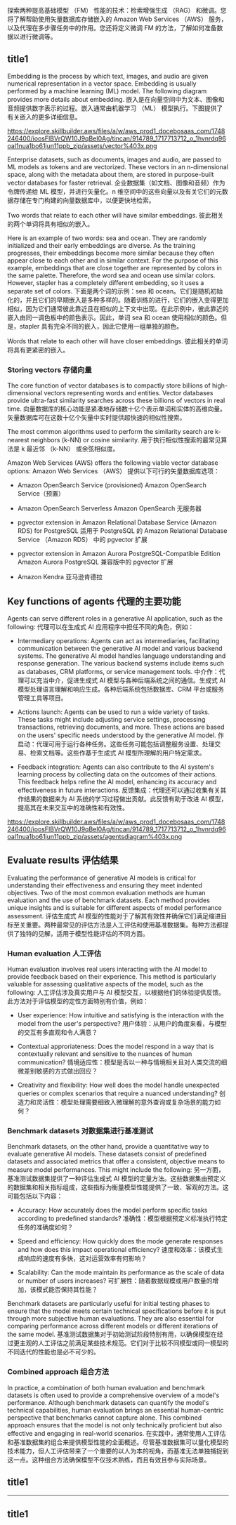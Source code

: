 探索两种提高基础模型 （FM） 性能的技术：检索增强生成 （RAG） 和微调。您将了解帮助使用矢量数据库存储嵌入的 Amazon Web Services （AWS） 服务，以及代理在多步骤任务中的作用。您还将定义微调 FM 的方法，了解如何准备数据以进行微调等。


## title1

Embedding is the process by which text, images, and audio are given numerical representation in a vector space. Embedding is usually performed by a machine learning (ML) model. The following diagram provides more details about embedding. 
嵌入是在向量空间中为文本、图像和音频提供数字表示的过程。嵌入通常由机器学习 （ML） 模型执行。下图提供了有关嵌入的更多详细信息。

https://explore.skillbuilder.aws/files/a/w/aws_prod1_docebosaas_com/1748246400/ioosFlBVrQW10J9qBeI0Ag/tincan/914789_1717713712_o_1hvnrdq96oal1nua1bo61jun11ppb_zip/assets/vector%403x.png

Enterprise datasets, such as documents, images and audio, are passed to ML models as tokens and are vectorized. These vectors in an n-dimensional space, along with the metadata about them, are stored in purpose-built vector databases for faster retrieval.
企业数据集（如文档、图像和音频）作为令牌传递给 ML 模型，并进行矢量化。n 维空间中的这些向量以及有关它们的元数据存储在专门构建的向量数据库中，以便更快地检索。

Two words that relate to each other will have similar embeddings.
彼此相关的两个单词将具有相似的嵌入。

Here is an example of two words: sea and ocean. They are randomly initialized and their early embeddings are diverse. As the training progresses, their embeddings become more similar because they often appear close to each other and in similar context. For the purpose of this example, embeddings that are close together are represented by colors in the same palette. Therefore, the word sea and ocean use similar colors. However, stapler has a completely different embedding, so it uses a separate set of colors. 
下面是两个词的示例：sea 和 ocean。它们是随机初始化的，并且它们的早期嵌入是多种多样的。随着训练的进行，它们的嵌入变得更加相似，因为它们通常彼此靠近且在相似的上下文中出现。在此示例中，彼此靠近的嵌入由同一调色板中的颜色表示。因此，单词 sea 和 ocean 使用相似的颜色。但是，stapler 具有完全不同的嵌入，因此它使用一组单独的颜色。

Words that relate to each other will have closer embeddings.
彼此相关的单词将具有更紧密的嵌入。

### Storing vectors  存储向量

The core function of vector databases is to compactly store billions of high-dimensional vectors representing words and entities. Vector databases provide ultra-fast similarity searches across these billions of vectors in real time. 
向量数据库的核心功能是紧凑地存储数十亿个表示单词和实体的高维向量。矢量数据库可在这数十亿个矢量中实时提供超快速的相似性搜索。

The most common algorithms used to perform the similarity search are k-nearest neighbors (k-NN) or cosine similarity.
用于执行相似性搜索的最常见算法是 k 最近邻 （k-NN） 或余弦相似度。

Amazon Web Services (AWS) offers the following viable vector database options:
Amazon Web Services （AWS） 提供以下可行的矢量数据库选项：

- Amazon OpenSearch Service (provisioned) Amazon OpenSearch Service（预置）

- Amazon OpenSearch Serverless Amazon OpenSearch 无服务器

- pgvector extension in Amazon Relational Database Service (Amazon RDS) for PostgreSQL
适用于 PostgreSQL 的 Amazon Relational Database Service （Amazon RDS） 中的 pgvector 扩展

- pgvector extension in Amazon Aurora PostgreSQL-Compatible Edition
Amazon Aurora PostgreSQL 兼容版中的 pgvector 扩展

- Amazon Kendra  亚马逊肯德拉

## Key functions of agents  代理的主要功能

Agents can serve different roles in a generative AI application, such as the following:
代理可以在生成式 AI 应用程序中担任不同的角色，例如：

- Intermediary operations: Agents can act as intermediaries, facilitating communication between the generative AI model and various backend systems. The generative AI model handles language understanding and response generation. The various backend systems include items such as databases, CRM platforms, or service management tools.
中介作：代理可以充当中介，促进生成式 AI 模型与各种后端系统之间的通信。生成式 AI 模型处理语言理解和响应生成。各种后端系统包括数据库、CRM 平台或服务管理工具等项目。

- Actions launch: Agents can be used to run a wide variety of tasks. These tasks might include adjusting service settings, processing transactions, retrieving documents, and more. These actions are based on the users' specific needs understood by the generative AI model.
作启动：代理可用于运行各种任务。这些任务可能包括调整服务设置、处理交易、检索文档等。这些作基于生成式 AI 模型所理解的用户特定需求。

- Feedback integration: Agents can also contribute to the AI system's learning process by collecting data on the outcomes of their actions. This feedback helps refine the AI model, enhancing its accuracy and effectiveness in future interactions.
反馈集成：代理还可以通过收集有关其作结果的数据来为 AI 系统的学习过程做出贡献。此反馈有助于改进 AI 模型，提高其在未来交互中的准确性和有效性。

https://explore.skillbuilder.aws/files/a/w/aws_prod1_docebosaas_com/1748246400/ioosFlBVrQW10J9qBeI0Ag/tincan/914789_1717713712_o_1hvnrdq96oal1nua1bo61jun11ppb_zip/assets/agentsdiagram%403x.png



## Evaluate results  评估结果

Evaluating the performance of generative AI models is critical for understanding their effectiveness and ensuring they meet indented objectives. Two of the most common evaluation methods are human evaluation and the use of benchmark datasets. Each method provides unique insights and is suitable for different aspects of model performance assessment.
评估生成式 AI 模型的性能对于了解其有效性并确保它们满足缩进目标至关重要。两种最常见的评估方法是人工评估和使用基准数据集。每种方法都提供了独特的见解，适用于模型性能评估的不同方面。


### Human evaluation  人工评估

Human evaluation involves real users interacting with the AI model to provide feedback based on their experience. This method is particularly valuable for assessing qualitative aspects of the model, such as the following:
人工评估涉及真实用户与 AI 模型交互，以根据他们的体验提供反馈。此方法对于评估模型的定性方面特别有价值，例如：

- User experience: How intuitive and satisfying is the interaction with the model from the user's perspective?
用户体验：从用户的角度来看，与模型的交互有多直观和令人满意？

- Contextual approriateness: Does the model respond in a way that is contextually relevant and sensitive to the nuances of human communication?
情境适应性：模型是否以一种与情境相关且对人类交流的细微差别敏感的方式做出回应？

- Creativity and flexibility: How well does the model handle unexpected queries or complex scenarios that require a nuanced understanding?
创造力和灵活性：模型处理需要细致入微理解的意外查询或复杂场景的能力如何？

### Benchmark datasets  对数据集进行基准测试

Benchmark datasets, on the other hand, provide a quantitative way to evaluate generative AI models. These datasets consist of predefined datasets and associated metrics that offer a consistent, objective means to measure model performances. This might include the following:
另一方面，基准测试数据集提供了一种评估生成式 AI 模型的定量方法。这些数据集由预定义的数据集和相关指标组成，这些指标为衡量模型性能提供了一致、客观的方法。这可能包括以下内容：

- Accuracy: How accurately does the model perform specific tasks according to predefined standards?
准确性：模型根据预定义标准执行特定任务的准确度如何？

- Speed and efficiency: How quickly does the mode generate responses and how does this impact operational efficiency?
速度和效率：该模式生成响应的速度有多快，这对运营效率有何影响？

- Scalability: Can the mode maintain its performance as the scale of data or number of users increases?
可扩展性：随着数据规模或用户数量的增加，该模式能否保持其性能？

Benchmark datasets are particularly useful for initial testing phases to ensure that the model meets certain technical specifications before it is put through more subjective human evaluations. They are also essential for comparing performance across different models or different iterations of the same model.
基准测试数据集对于初始测试阶段特别有用，以确保模型在经过更主观的人工评估之前满足某些技术规范。它们对于比较不同模型或同一模型的不同迭代的性能也是必不可少的。

### Combined approach  组合方法

In practice, a combination of both human evaluation and benchmark datasets is often used to provide a comprehensive overview of a model's performance. Although benchmark datasets can quantify the model's technical capabilities, human evaluation brings an essential human-centric perspective that benchmarks cannot capture alone. This combined approach ensures that the model is not only technically proficient but also effective and engaging in real-world scenarios.
在实践中，通常使用人工评估和基准数据集的组合来提供模型性能的全面概述。尽管基准数据集可以量化模型的技术能力，但人工评估带来了一个重要的以人为本的视角，而基准无法单独捕捉到这一点。这种组合方法确保模型不仅技术熟练，而且有效且参与实际场景。




## title1

***

## title1


